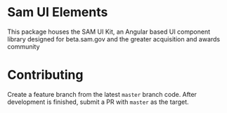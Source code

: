 # Sam UI Elements
This package houses the SAM UI Kit, an  Angular based UI component library designed for beta.sam.gov and the greater acquisition and awards community

# Contributing
Create a feature branch from the latest `master` branch code. After development is finished, submit a PR with `master` as the target.

